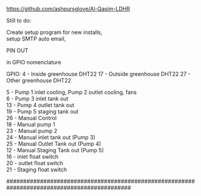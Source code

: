 https://github.com/ashpursglove/Al-Qasim-LDHR


Still to do:

Create setup program for new installs,  
setup SMTP auto email,     



PIN OUT

in GPIO nomenclature

GPIO:
4  - Inside greenhouse DHT22
17 - Outside greenhouse DHT22
27 - Other greenhouse DHT22


5  - Pump 1 inlet cooling, Pump 2 outlet cooling, fans    
6  - Pump 3 inlet tank out    
13 - Pump 4 outlet tank out   
19 - Pump 5 staging tank out    
26 - Manual Control   
18 - Manual pump 1   
23 - Manual pump 2   
24 - Manual inlet tank out (Pump 3)   
25 - Manual Outlet Tank out (Pump 4)    
12 - Manual Staging Tank out (Pump 5)   
16 - inlet float switch     
20 - outlet float switch    
21 - Staging float switch   


#############################################################################################
